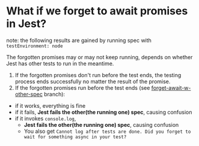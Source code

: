# What if we forget to await promises in Jest?

note: the following results are gained by running spec with `testEnvironment: node`

The forgotten promises may or may not keep running, depends on whether Jest has other tests to run in the meantime.

1. If the forgotten promises don't run before the test ends, the testing process ends successfully no matter the result of the promise.
2. If the forgotten promises run before the test ends (see [forget-await-w-other-spec](https://github.com/mz026/jest-forget-await-demo/tree/forget-await-w-other-spec) branch):
  * if it works, everything is fine
  * if it fails, **Jest fails the other(the running one) spec**, causing confusion
  * if it invokes `console.log`,
    - **Jest fails the other(the running one) spec**, causing confusion
    - You also get `Cannot log after tests are done. Did you forget to wait for something async in your test?`
